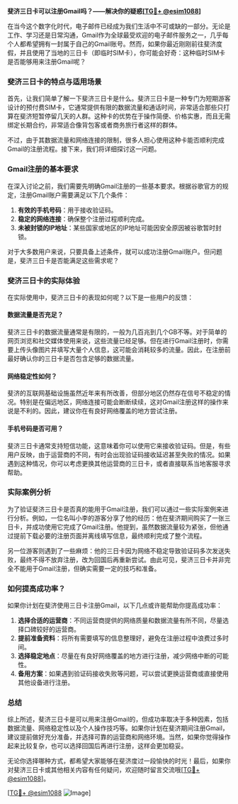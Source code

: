 **斐济三日卡可以注册Gmail吗？——解决你的疑惑[[TG💪+ @esim1088](https://t.me/s/esim1088)]**

在当今这个数字化时代，电子邮件已经成为我们生活中不可或缺的一部分。无论是工作、学习还是日常沟通，Gmail作为全球最受欢迎的电子邮件服务之一，几乎每个人都希望拥有一封属于自己的Gmail账号。然而，如果你最近刚刚前往斐济度假，并且使用了当地的三日卡（即临时SIM卡），你可能会好奇：这种临时SIM卡是否能够用来注册Gmail呢？

### 斐济三日卡的特点与适用场景

首先，让我们简单了解一下斐济三日卡是什么。斐济三日卡是一种专门为短期游客设计的预付费SIM卡，它通常提供有限的数据流量和通话时间，非常适合那些只打算在斐济短暂停留几天的人群。这种卡的优势在于操作简便、价格实惠，而且无需绑定长期合约，非常适合像背包客或者商务旅行者这样的群体。

不过，由于其数据流量和网络连接的限制，很多人担心使用这种卡能否顺利完成Gmail的注册流程。接下来，我们将详细探讨这一问题。

### Gmail注册的基本要求

在深入讨论之前，我们需要先明确Gmail注册的一些基本要求。根据谷歌官方的规定，注册Gmail账户需要满足以下几个条件：

1. **有效的手机号码**：用于接收验证码。
2. **稳定的网络连接**：确保整个注册过程顺利完成。
3. **未被封锁的IP地址**：某些国家或地区的IP地址可能因安全原因被谷歌暂时封锁。

对于大多数用户来说，只要具备上述条件，就可以成功注册Gmail账户。但问题是，斐济三日卡是否能满足这些需求呢？

### 斐济三日卡的实际体验

在实际使用中，斐济三日卡的表现如何呢？以下是一些用户的反馈：

#### 数据流量是否充足？
斐济三日卡的数据流量通常是有限的，一般为几百兆到几个GB不等。对于简单的网页浏览和社交媒体使用来说，这些流量已经足够。但在进行Gmail注册时，你需要上传头像图片并填写大量个人信息，这可能会消耗较多的流量。因此，在注册前最好确认你的三日卡是否包含足够的数据流量。

#### 网络稳定性如何？
斐济的互联网基础设施虽然近年来有所改善，但部分地区仍然存在信号不稳定的情况。特别是在偏远地区，网络连接可能会断断续续，这对Gmail注册这样的操作来说是不利的。因此，建议你在有良好网络覆盖的地方尝试注册。

#### 手机号码是否可用？
斐济三日卡通常支持短信功能，这意味着你可以使用它来接收验证码。但是，有些用户反映，由于运营商的不同，有时会出现验证码接收延迟甚至失败的情况。如果遇到这种情况，你可以考虑更换其他运营商的三日卡，或者直接联系当地客服寻求帮助。

### 实际案例分析

为了验证斐济三日卡是否真的能用于Gmail注册，我们可以通过一些实际案例来进行分析。例如，一位名叫小李的游客分享了他的经历：他在斐济期间购买了一张三日卡，并成功使用它完成了Gmail注册。他提到，虽然数据流量较为紧张，但他通过提前下载必要的注册页面并离线填写信息，最终顺利完成了整个流程。

另一位游客则遇到了一些麻烦：他的三日卡因为网络不稳定导致验证码多次发送失败，最终不得不放弃注册，改为回国后再重新尝试。由此可见，斐济三日卡并非完全不能用于Gmail注册，但确实需要一定的技巧和准备。

### 如何提高成功率？

如果你计划在斐济使用三日卡注册Gmail，以下几点或许能帮助你提高成功率：

1. **选择合适的运营商**：不同运营商提供的网络质量和数据流量有所不同，尽量选择口碑较好的运营商。
2. **提前准备资料**：将所有需要填写的信息整理好，避免在注册过程中浪费过多时间。
3. **选择稳定地点**：尽量在有良好网络覆盖的地方进行注册，减少网络中断的可能性。
4. **备用方案**：如果遇到验证码接收失败等问题，可以尝试更换运营商或直接使用其他设备进行注册。

### 总结

综上所述，斐济三日卡是可以用来注册Gmail的，但成功率取决于多种因素，包括数据流量、网络稳定性以及个人操作技巧等。如果你计划在斐济期间注册Gmail，建议提前做好充分准备，并选择可靠的运营商和网络环境。当然，如果你觉得操作起来比较复杂，也可以选择回国后再进行注册，这样会更加稳妥。

无论你选择哪种方式，都希望大家能够在斐济度过一段愉快的时光！最后，如果你对斐济三日卡或其他相关内容有任何疑问，欢迎随时留言交流哦[[TG💪+ @esim1088](https://t.me/s/esim1088)]。

[[TG💪+ @esim1088](https://t.me/s/esim1088) ![Image](https://i.postimg.cc/4NQfJmqS/Snipaste-2025-05-13-00-14-12.png)]